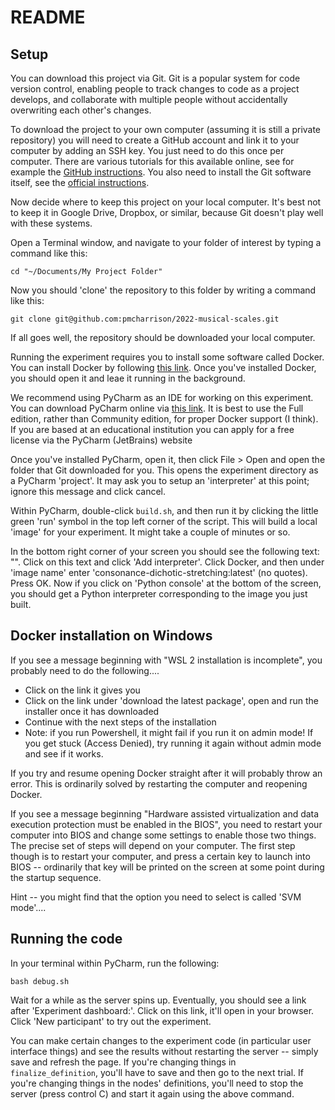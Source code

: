 # README

## Setup

You can download this project via Git. 
Git is a popular system for code version control, enabling people to track changes to code as a project develops,
and collaborate with multiple people without accidentally overwriting each other's changes.

To download the project to your own computer (assuming it is still a private repository) you will need to create
a GitHub account and link it to your computer by adding an SSH key. You just need to do this once per computer.
There are various tutorials for this available online, see for example the
[GitHub instructions](https://docs.github.com/en/authentication/connecting-to-github-with-ssh/adding-a-new-ssh-key-to-your-github-account).
You also need to install the Git software itself, see the [official instructions](https://git-scm.com/book/en/v2/Getting-Started-Installing-Git).

Now decide where to keep this project on your local computer. It's best not to keep it in Google Drive, Dropbox,
or similar, because Git doesn't play well with these systems.

Open a Terminal window, and navigate to your folder of interest by typing a command like this:

```
cd "~/Documents/My Project Folder"
```

Now you should 'clone' the repository to this folder by writing a command like this:

```
git clone git@github.com:pmcharrison/2022-musical-scales.git
```

If all goes well, the repository should be downloaded your local computer.

Running the experiment requires you to install some software called Docker. You can install Docker by following
[this link](https://docs.docker.com/get-docker/).
Once you've installed Docker, you should open it and leae it running in the background.

We recommend using PyCharm as an IDE for working on this experiment. You can download PyCharm online
via [this link](https://www.jetbrains.com/help/pycharm/installation-guide.html).
It is best to use the Full edition, rather than Community edition, for proper Docker support (I think).
If you are based at an educational institution you can apply for a free license via the PyCharm (JetBrains) website

Once you've installed PyCharm, open it, then click File > Open and open the folder that Git downloaded for you.
This opens the experiment directory as a PyCharm 'project'.
It may ask you to setup an 'interpreter' at this point; ignore this message and click cancel.

Within PyCharm, double-click `build.sh`, and then run it by clicking the little green 'run' symbol 
in the top left corner of the script. This will build a local 'image' for your experiment. It might take a 
couple of minutes or so.

In the bottom right corner of your screen you should see the following text: "<No interpreter>".
Click on this text and click 'Add interpreter'.
Click Docker, and then under 'image name' enter 'consonance-dichotic-stretching:latest' (no quotes).
Press OK. Now if you click on 'Python console' at the bottom of the screen, you should get a Python interpreter
corresponding to the image you just built.

## Docker installation on Windows

If you see a message beginning with "WSL 2 installation is incomplete", you probably need to do the following....

- Click on the link it gives you
- Click on the link under 'download the latest package', open and run the installer once it has downloaded
- Continue with the next steps of the installation
- Note: if you run Powershell, it might fail if you run it on admin mode! If you get stuck (Access Denied),
  try running it again without admin mode and see if it works.

If you try and resume opening Docker straight after it will probably throw an error.
This is ordinarily solved by restarting the computer and reopening Docker. 

If you see a message beginning "Hardware assisted virtualization and data execution protection must be enabled in the BIOS",
you need to restart your computer into BIOS and change some settings to enable those two things.
The precise set of steps will depend on your computer. The first step though is to restart your computer,
and press a certain key to launch into BIOS -- ordinarily that key will be printed on the screen at some point
during the startup sequence. 

Hint -- you might find that the option you need to select is called 'SVM mode'....

## Running the code

In your terminal within PyCharm, run the following:

```
bash debug.sh
```

Wait for a while as the server spins up. Eventually, you should see a link after 'Experiment dashboard:'.
Click on this link, it'll open in your browser. Click 'New participant' to try out the experiment.

You can make certain changes to the experiment code (in particular user interface things)
and see the results without restarting the server -- simply save and refresh the page.
If you're changing things in `finalize_definition`, you'll have to save and then go to the next trial.
If you're changing things in the nodes' definitions, you'll need to stop the server (press control C) and start it 
again using the above command.